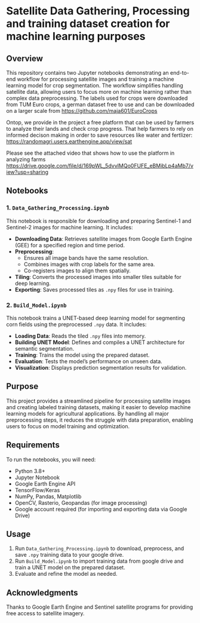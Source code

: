 # Satellite Data Gathering, Processing and training dataset creation for machine learning purposes 

## Overview
This repository contains two Jupyter notebooks demonstrating an end-to-end workflow for processing satellite images and training a machine learning model for crop segmentation. The workflow simplifies handling satellite data, allowing users to focus more on machine learning rather than complex data preprocessing.
The labels used for crops were downloaded from TUM Euro crops, a german dataset free to use and can be downloaded on a larger scale from https://github.com/maja601/EuroCrops

Ontop, we provide in the project a free platform that can be used by farmers to analyze their lands and check crop progress. That help farmers to rely on informed decison making in order to save resources like water and fertlizer: https://randomagri.users.earthengine.app/view/sat

Please see the attached video that shows how to use the platform in analyzing farms 
https://drive.google.com/file/d/169pWL_5dvvIMQo0FUFE_eBMibLp4aMb7/view?usp=sharing


## Notebooks

### 1. `Data_Gathering_Processing.ipynb`
This notebook is responsible for downloading and preparing Sentinel-1 and Sentinel-2 images for machine learning. It includes:

- **Downloading Data**: Retrieves satellite images from Google Earth Engine (GEE) for a specified region and time period.
- **Preprocessing**:
  - Ensures all image bands have the same resolution.
  - Combines images with crop labels for the same area.
  - Co-registers images to align them spatially.
- **Tiling**: Converts the processed images into smaller tiles suitable for deep learning.
- **Exporting**: Saves processed tiles as `.npy` files for use in training.

### 2. `Build_Model.ipynb`
This notebook trains a UNET-based deep learning model for segmenting corn fields using the preprocessed `.npy` data. It includes:

- **Loading Data**: Reads the tiled `.npy` files into memory.
- **Building UNET Model**: Defines and compiles a UNET architecture for semantic segmentation.
- **Training**: Trains the model using the prepared dataset.
- **Evaluation**: Tests the model’s performance on unseen data.
- **Visualization**: Displays prediction segmentation results for validation.

## Purpose
This project provides a streamlined pipeline for processing satellite images and creating labeled training datasets, making it easier to develop machine learning models for agricultural applications. By handling all major preprocessing steps, it reduces the struggle with data preparation, enabling users to focus on model training and optimization.

## Requirements
To run the notebooks, you will need:
- Python 3.8+
- Jupyter Notebook
- Google Earth Engine API
- TensorFlow/Keras
- NumPy, Pandas, Matplotlib
- OpenCV, Rasterio, Geopandas (for image processing)
- Google account required (for importing and exporting data via Google Drive)

## Usage
1. Run `Data_Gathering_Processing.ipynb` to download, preprocess, and save `.npy` training data to your google drive.
2. Run `Build_Model.ipynb` to import training data from google drive and train a UNET model on the prepared dataset.
3. Evaluate and refine the model as needed.


## Acknowledgments
Thanks to Google Earth Engine and Sentinel satellite programs for providing free access to satellite imagery.

